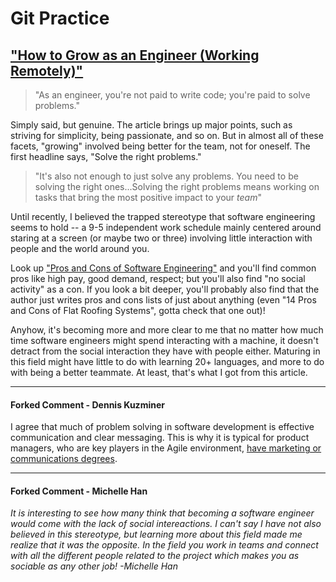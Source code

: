 # Git Practice

## ["How to Grow as an Engineer (Working Remotely)"](https://open.nytimes.com/how-to-grow-as-an-engineer-working-remotely-3baff8211f3e)

> "As an engineer, you're not paid to write code; you're paid to solve problems."

Simply said, but genuine. The article brings up major points, such as striving for simplicity, being passionate, and so on. But in almost all of these facets, "growing" involved being better for the team, not for oneself. The first headline says, "Solve the right problems."

> "It's also not enough to just solve any problems. You need to be solving the right ones...Solving the right problems means working on tasks that bring the most positive impact to your _team_"

Until recently, I believed the trapped stereotype that software engineering seems to hold -- a 9-5 independent work schedule mainly centered around staring at a screen (or maybe two or three) involving little interaction with people and the world around you.

Look up ["Pros and Cons of Software Engineering"](https://honestproscons.com/pros-and-cons-of-software-engineering/) and you'll find common pros like high pay, good demand, respect; but you'll also find "no social activity" as a con. If you look a bit deeper, you'll probably also find that the author just writes pros and cons lists of just about anything (even "14 Pros and Cons of Flat Roofing Systems", gotta check that one out)!

Anyhow, it's becoming more and more clear to me that no matter how much time software engineers might spend interacting with a machine, it doesn't detract from the social interaction they have with people either. Maturing in this field might have little to do with learning 20+ languages, and more to do with being a better teammate. At least, that's what I got from this article.

---

#### Forked Comment - Dennis Kuzminer

I agree that much of problem solving in software development is effective communication and clear messaging. This is why it is typical for product managers, who are key players in the Agile environment, [have marketing or communications degrees](https://work.chron.com/education-need-product-manager-2487.html).

---

#### Forked Comment - Michelle Han

*It is interesting to see how many think that becoming a software engineer would come with the lack of social intereactions. I can't say I have not also believed in this stereotype, but learning more about this field made me realize that it was the opposite. In the field you work in teams and connect with all the different people related to the project which makes you as sociable as any other job! -Michelle Han*
